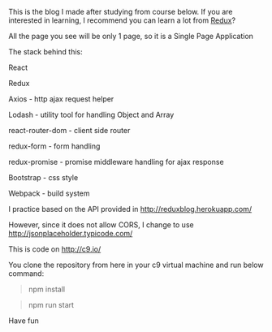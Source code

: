 This is the blog I made after studying from course below.
If you are interested in learning, I recommend you can learn a lot from [Redux](https://www.udemy.com/react-redux/)?

All the page you see will be only 1 page, so it is a Single Page Application

The stack behind this:

React

Redux

Axios - http ajax request helper

Lodash - utility tool for handling Object and Array

react-router-dom - client side router

redux-form - form handling

redux-promise - promise middleware handling for ajax response 

Bootstrap - css style

Webpack - build system

I practice based on the API provided in http://reduxblog.herokuapp.com/

However, since it does not allow CORS, I change to use http://jsonplaceholder.typicode.com/

This is code on http://c9.io/

You clone the repository from here in your c9 virtual machine and run below command:

> npm install

> npm run start

Have fun
